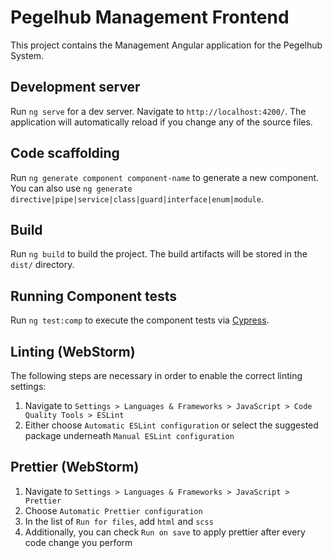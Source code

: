 # Pegelhub Management Frontend

This project contains the Management Angular application for the Pegelhub System.

## Development server

Run `ng serve` for a dev server. Navigate to `http://localhost:4200/`. The application will automatically reload if you change any of the source files.

## Code scaffolding

Run `ng generate component component-name` to generate a new component. You can also use `ng generate directive|pipe|service|class|guard|interface|enum|module`.

## Build

Run `ng build` to build the project. The build artifacts will be stored in the `dist/` directory.

## Running Component tests

Run `ng test:comp` to execute the component tests via [Cypress](https://docs.cypress.io).

## Linting (WebStorm)

The following steps are necessary in order to enable the correct linting settings:

1. Navigate to `Settings > Languages & Frameworks > JavaScript > Code Quality Tools > ESLint`
2. Either choose `Automatic ESLint configuration` or select the suggested package underneath `Manual ESLint configuration`

## Prettier (WebStorm)

1. Navigate to `Settings > Languages & Frameworks > JavaScript > Prettier`
2. Choose `Automatic Prettier configuration`
3. In the list of `Run for files`, add `html` and `scss`
4. Additionally, you can check `Run on save` to apply prettier after every code change you perform